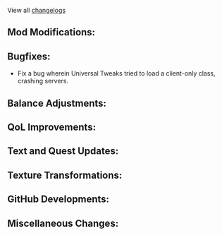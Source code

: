 
View all [changelogs](https://github.com/Divine-Journey-2/Divine-Journey-2/tree/main/changelog)

## Mod Modifications:


## Bugfixes:

- Fix a bug wherein Universal Tweaks tried to load a client-only class, crashing servers.

## Balance Adjustments:


## QoL Improvements:


## Text and Quest Updates:


## Texture Transformations:


## GitHub Developments:


## Miscellaneous Changes:
